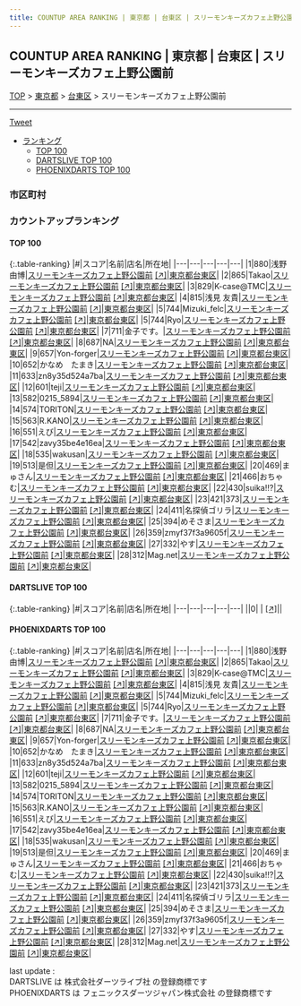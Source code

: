 ```yaml
---
title: COUNTUP AREA RANKING | 東京都 | 台東区 | スリーモンキーズカフェ上野公園前
---
```

## COUNTUP AREA RANKING | 東京都 | 台東区 | スリーモンキーズカフェ上野公園前

[TOP](/darts/rank/) > [東京都](/darts/rank/東京都/) > [台東区](/darts/rank/東京都/台東区/) > スリーモンキーズカフェ上野公園前

___

<a href="https://twitter.com/share?ref_src=twsrc%5Etfw" data-text="COUNTUP AREA RANKING | 東京都台東区スリーモンキーズカフェ上野公園前" class="twitter-share-button" data-hashtags="DARTSLIVE,PHOENIXDARTS,darts,ダーツ" data-show-count="false">Tweet</a>

* [ランキング](#カウントアップランキング)
    * [TOP 100](#top-100)
    * [DARTSLIVE TOP 100](#dartslive-top-100)
    * [PHOENIXDARTS TOP 100](#phoenixdarts-top-100)

### 市区町村

<ul>

</ul>

### カウントアップランキング

#### TOP 100



{:.table-ranking}
|#|スコア|名前|店名|所在地|
|---|---|---|---|---|
|1|880|<span class="rank-name-pd"><span class="pro-icon-pd"></span>浅野 由博</span>|<a href="/darts/rank/shops/9174.html">スリーモンキーズカフェ上野公園前</a> <a href="https://vs.phoenixdarts.com/jp/shop/shopDetailInfo/s_9174?s_seq=9174">[↗]</a>|<a href="/darts/rank/東京都/台東区">東京都台東区</a>|
|2|865|<span class="rank-name-pd">Takao</span>|<a href="/darts/rank/shops/9174.html">スリーモンキーズカフェ上野公園前</a> <a href="https://vs.phoenixdarts.com/jp/shop/shopDetailInfo/s_9174?s_seq=9174">[↗]</a>|<a href="/darts/rank/東京都/台東区">東京都台東区</a>|
|3|829|<span class="rank-name-pd">K-case@TMC</span>|<a href="/darts/rank/shops/9174.html">スリーモンキーズカフェ上野公園前</a> <a href="https://vs.phoenixdarts.com/jp/shop/shopDetailInfo/s_9174?s_seq=9174">[↗]</a>|<a href="/darts/rank/東京都/台東区">東京都台東区</a>|
|4|815|<span class="rank-name-pd">浅見 友貴</span>|<a href="/darts/rank/shops/9174.html">スリーモンキーズカフェ上野公園前</a> <a href="https://vs.phoenixdarts.com/jp/shop/shopDetailInfo/s_9174?s_seq=9174">[↗]</a>|<a href="/darts/rank/東京都/台東区">東京都台東区</a>|
|5|744|<span class="rank-name-pd">Mizuki_felc</span>|<a href="/darts/rank/shops/9174.html">スリーモンキーズカフェ上野公園前</a> <a href="https://vs.phoenixdarts.com/jp/shop/shopDetailInfo/s_9174?s_seq=9174">[↗]</a>|<a href="/darts/rank/東京都/台東区">東京都台東区</a>|
|5|744|<span class="rank-name-pd">Ryo</span>|<a href="/darts/rank/shops/9174.html">スリーモンキーズカフェ上野公園前</a> <a href="https://vs.phoenixdarts.com/jp/shop/shopDetailInfo/s_9174?s_seq=9174">[↗]</a>|<a href="/darts/rank/東京都/台東区">東京都台東区</a>|
|7|711|<span class="rank-name-pd">金子です。</span>|<a href="/darts/rank/shops/9174.html">スリーモンキーズカフェ上野公園前</a> <a href="https://vs.phoenixdarts.com/jp/shop/shopDetailInfo/s_9174?s_seq=9174">[↗]</a>|<a href="/darts/rank/東京都/台東区">東京都台東区</a>|
|8|687|<span class="rank-name-pd">NA</span>|<a href="/darts/rank/shops/9174.html">スリーモンキーズカフェ上野公園前</a> <a href="https://vs.phoenixdarts.com/jp/shop/shopDetailInfo/s_9174?s_seq=9174">[↗]</a>|<a href="/darts/rank/東京都/台東区">東京都台東区</a>|
|9|657|<span class="rank-name-pd">Yon-forger</span>|<a href="/darts/rank/shops/9174.html">スリーモンキーズカフェ上野公園前</a> <a href="https://vs.phoenixdarts.com/jp/shop/shopDetailInfo/s_9174?s_seq=9174">[↗]</a>|<a href="/darts/rank/東京都/台東区">東京都台東区</a>|
|10|652|<span class="rank-name-pd">かなめ　たまき</span>|<a href="/darts/rank/shops/9174.html">スリーモンキーズカフェ上野公園前</a> <a href="https://vs.phoenixdarts.com/jp/shop/shopDetailInfo/s_9174?s_seq=9174">[↗]</a>|<a href="/darts/rank/東京都/台東区">東京都台東区</a>|
|11|633|<span class="rank-name-pd">zn8y35d524a7ba</span>|<a href="/darts/rank/shops/9174.html">スリーモンキーズカフェ上野公園前</a> <a href="https://vs.phoenixdarts.com/jp/shop/shopDetailInfo/s_9174?s_seq=9174">[↗]</a>|<a href="/darts/rank/東京都/台東区">東京都台東区</a>|
|12|601|<span class="rank-name-pd">teji</span>|<a href="/darts/rank/shops/9174.html">スリーモンキーズカフェ上野公園前</a> <a href="https://vs.phoenixdarts.com/jp/shop/shopDetailInfo/s_9174?s_seq=9174">[↗]</a>|<a href="/darts/rank/東京都/台東区">東京都台東区</a>|
|13|582|<span class="rank-name-pd">0215_5894</span>|<a href="/darts/rank/shops/9174.html">スリーモンキーズカフェ上野公園前</a> <a href="https://vs.phoenixdarts.com/jp/shop/shopDetailInfo/s_9174?s_seq=9174">[↗]</a>|<a href="/darts/rank/東京都/台東区">東京都台東区</a>|
|14|574|<span class="rank-name-pd">TORITON</span>|<a href="/darts/rank/shops/9174.html">スリーモンキーズカフェ上野公園前</a> <a href="https://vs.phoenixdarts.com/jp/shop/shopDetailInfo/s_9174?s_seq=9174">[↗]</a>|<a href="/darts/rank/東京都/台東区">東京都台東区</a>|
|15|563|<span class="rank-name-pd">R.KANO</span>|<a href="/darts/rank/shops/9174.html">スリーモンキーズカフェ上野公園前</a> <a href="https://vs.phoenixdarts.com/jp/shop/shopDetailInfo/s_9174?s_seq=9174">[↗]</a>|<a href="/darts/rank/東京都/台東区">東京都台東区</a>|
|16|551|<span class="rank-name-pd">えび</span>|<a href="/darts/rank/shops/9174.html">スリーモンキーズカフェ上野公園前</a> <a href="https://vs.phoenixdarts.com/jp/shop/shopDetailInfo/s_9174?s_seq=9174">[↗]</a>|<a href="/darts/rank/東京都/台東区">東京都台東区</a>|
|17|542|<span class="rank-name-pd">zavy35be4e16ea</span>|<a href="/darts/rank/shops/9174.html">スリーモンキーズカフェ上野公園前</a> <a href="https://vs.phoenixdarts.com/jp/shop/shopDetailInfo/s_9174?s_seq=9174">[↗]</a>|<a href="/darts/rank/東京都/台東区">東京都台東区</a>|
|18|535|<span class="rank-name-pd">wakusan</span>|<a href="/darts/rank/shops/9174.html">スリーモンキーズカフェ上野公園前</a> <a href="https://vs.phoenixdarts.com/jp/shop/shopDetailInfo/s_9174?s_seq=9174">[↗]</a>|<a href="/darts/rank/東京都/台東区">東京都台東区</a>|
|19|513|<span class="rank-name-pd">是但</span>|<a href="/darts/rank/shops/9174.html">スリーモンキーズカフェ上野公園前</a> <a href="https://vs.phoenixdarts.com/jp/shop/shopDetailInfo/s_9174?s_seq=9174">[↗]</a>|<a href="/darts/rank/東京都/台東区">東京都台東区</a>|
|20|469|<span class="rank-name-pd">まゅさん</span>|<a href="/darts/rank/shops/9174.html">スリーモンキーズカフェ上野公園前</a> <a href="https://vs.phoenixdarts.com/jp/shop/shopDetailInfo/s_9174?s_seq=9174">[↗]</a>|<a href="/darts/rank/東京都/台東区">東京都台東区</a>|
|21|466|<span class="rank-name-pd">おちゃむ</span>|<a href="/darts/rank/shops/9174.html">スリーモンキーズカフェ上野公園前</a> <a href="https://vs.phoenixdarts.com/jp/shop/shopDetailInfo/s_9174?s_seq=9174">[↗]</a>|<a href="/darts/rank/東京都/台東区">東京都台東区</a>|
|22|430|<span class="rank-name-pd">suika!!?</span>|<a href="/darts/rank/shops/9174.html">スリーモンキーズカフェ上野公園前</a> <a href="https://vs.phoenixdarts.com/jp/shop/shopDetailInfo/s_9174?s_seq=9174">[↗]</a>|<a href="/darts/rank/東京都/台東区">東京都台東区</a>|
|23|421|<span class="rank-name-pd">373</span>|<a href="/darts/rank/shops/9174.html">スリーモンキーズカフェ上野公園前</a> <a href="https://vs.phoenixdarts.com/jp/shop/shopDetailInfo/s_9174?s_seq=9174">[↗]</a>|<a href="/darts/rank/東京都/台東区">東京都台東区</a>|
|24|411|<span class="rank-name-pd">名探偵ゴリラ</span>|<a href="/darts/rank/shops/9174.html">スリーモンキーズカフェ上野公園前</a> <a href="https://vs.phoenixdarts.com/jp/shop/shopDetailInfo/s_9174?s_seq=9174">[↗]</a>|<a href="/darts/rank/東京都/台東区">東京都台東区</a>|
|25|394|<span class="rank-name-pd">めそさま</span>|<a href="/darts/rank/shops/9174.html">スリーモンキーズカフェ上野公園前</a> <a href="https://vs.phoenixdarts.com/jp/shop/shopDetailInfo/s_9174?s_seq=9174">[↗]</a>|<a href="/darts/rank/東京都/台東区">東京都台東区</a>|
|26|359|<span class="rank-name-pd">zmyf37f3a9605f</span>|<a href="/darts/rank/shops/9174.html">スリーモンキーズカフェ上野公園前</a> <a href="https://vs.phoenixdarts.com/jp/shop/shopDetailInfo/s_9174?s_seq=9174">[↗]</a>|<a href="/darts/rank/東京都/台東区">東京都台東区</a>|
|27|332|<span class="rank-name-pd">やす</span>|<a href="/darts/rank/shops/9174.html">スリーモンキーズカフェ上野公園前</a> <a href="https://vs.phoenixdarts.com/jp/shop/shopDetailInfo/s_9174?s_seq=9174">[↗]</a>|<a href="/darts/rank/東京都/台東区">東京都台東区</a>|
|28|312|<span class="rank-name-pd">Mag.net</span>|<a href="/darts/rank/shops/9174.html">スリーモンキーズカフェ上野公園前</a> <a href="https://vs.phoenixdarts.com/jp/shop/shopDetailInfo/s_9174?s_seq=9174">[↗]</a>|<a href="/darts/rank/東京都/台東区">東京都台東区</a>|


#### DARTSLIVE TOP 100



{:.table-ranking}
|#|スコア|名前|店名|所在地|
|---|---|---|---|---|
||0|<span class="rank-name-dl"> </span>|<a href="/darts/rank/shops/.html"></a> <a href="">[↗]</a>|<a href="/darts/rank//"></a>|


#### PHOENIXDARTS TOP 100



{:.table-ranking}
|#|スコア|名前|店名|所在地|
|---|---|---|---|---|
|1|880|<span class="rank-name-pd"><span class="pro-icon-pd"></span>浅野 由博</span>|<a href="/darts/rank/shops/9174.html">スリーモンキーズカフェ上野公園前</a> <a href="https://vs.phoenixdarts.com/jp/shop/shopDetailInfo/s_9174?s_seq=9174">[↗]</a>|<a href="/darts/rank/東京都/台東区">東京都台東区</a>|
|2|865|<span class="rank-name-pd">Takao</span>|<a href="/darts/rank/shops/9174.html">スリーモンキーズカフェ上野公園前</a> <a href="https://vs.phoenixdarts.com/jp/shop/shopDetailInfo/s_9174?s_seq=9174">[↗]</a>|<a href="/darts/rank/東京都/台東区">東京都台東区</a>|
|3|829|<span class="rank-name-pd">K-case@TMC</span>|<a href="/darts/rank/shops/9174.html">スリーモンキーズカフェ上野公園前</a> <a href="https://vs.phoenixdarts.com/jp/shop/shopDetailInfo/s_9174?s_seq=9174">[↗]</a>|<a href="/darts/rank/東京都/台東区">東京都台東区</a>|
|4|815|<span class="rank-name-pd">浅見 友貴</span>|<a href="/darts/rank/shops/9174.html">スリーモンキーズカフェ上野公園前</a> <a href="https://vs.phoenixdarts.com/jp/shop/shopDetailInfo/s_9174?s_seq=9174">[↗]</a>|<a href="/darts/rank/東京都/台東区">東京都台東区</a>|
|5|744|<span class="rank-name-pd">Mizuki_felc</span>|<a href="/darts/rank/shops/9174.html">スリーモンキーズカフェ上野公園前</a> <a href="https://vs.phoenixdarts.com/jp/shop/shopDetailInfo/s_9174?s_seq=9174">[↗]</a>|<a href="/darts/rank/東京都/台東区">東京都台東区</a>|
|5|744|<span class="rank-name-pd">Ryo</span>|<a href="/darts/rank/shops/9174.html">スリーモンキーズカフェ上野公園前</a> <a href="https://vs.phoenixdarts.com/jp/shop/shopDetailInfo/s_9174?s_seq=9174">[↗]</a>|<a href="/darts/rank/東京都/台東区">東京都台東区</a>|
|7|711|<span class="rank-name-pd">金子です。</span>|<a href="/darts/rank/shops/9174.html">スリーモンキーズカフェ上野公園前</a> <a href="https://vs.phoenixdarts.com/jp/shop/shopDetailInfo/s_9174?s_seq=9174">[↗]</a>|<a href="/darts/rank/東京都/台東区">東京都台東区</a>|
|8|687|<span class="rank-name-pd">NA</span>|<a href="/darts/rank/shops/9174.html">スリーモンキーズカフェ上野公園前</a> <a href="https://vs.phoenixdarts.com/jp/shop/shopDetailInfo/s_9174?s_seq=9174">[↗]</a>|<a href="/darts/rank/東京都/台東区">東京都台東区</a>|
|9|657|<span class="rank-name-pd">Yon-forger</span>|<a href="/darts/rank/shops/9174.html">スリーモンキーズカフェ上野公園前</a> <a href="https://vs.phoenixdarts.com/jp/shop/shopDetailInfo/s_9174?s_seq=9174">[↗]</a>|<a href="/darts/rank/東京都/台東区">東京都台東区</a>|
|10|652|<span class="rank-name-pd">かなめ　たまき</span>|<a href="/darts/rank/shops/9174.html">スリーモンキーズカフェ上野公園前</a> <a href="https://vs.phoenixdarts.com/jp/shop/shopDetailInfo/s_9174?s_seq=9174">[↗]</a>|<a href="/darts/rank/東京都/台東区">東京都台東区</a>|
|11|633|<span class="rank-name-pd">zn8y35d524a7ba</span>|<a href="/darts/rank/shops/9174.html">スリーモンキーズカフェ上野公園前</a> <a href="https://vs.phoenixdarts.com/jp/shop/shopDetailInfo/s_9174?s_seq=9174">[↗]</a>|<a href="/darts/rank/東京都/台東区">東京都台東区</a>|
|12|601|<span class="rank-name-pd">teji</span>|<a href="/darts/rank/shops/9174.html">スリーモンキーズカフェ上野公園前</a> <a href="https://vs.phoenixdarts.com/jp/shop/shopDetailInfo/s_9174?s_seq=9174">[↗]</a>|<a href="/darts/rank/東京都/台東区">東京都台東区</a>|
|13|582|<span class="rank-name-pd">0215_5894</span>|<a href="/darts/rank/shops/9174.html">スリーモンキーズカフェ上野公園前</a> <a href="https://vs.phoenixdarts.com/jp/shop/shopDetailInfo/s_9174?s_seq=9174">[↗]</a>|<a href="/darts/rank/東京都/台東区">東京都台東区</a>|
|14|574|<span class="rank-name-pd">TORITON</span>|<a href="/darts/rank/shops/9174.html">スリーモンキーズカフェ上野公園前</a> <a href="https://vs.phoenixdarts.com/jp/shop/shopDetailInfo/s_9174?s_seq=9174">[↗]</a>|<a href="/darts/rank/東京都/台東区">東京都台東区</a>|
|15|563|<span class="rank-name-pd">R.KANO</span>|<a href="/darts/rank/shops/9174.html">スリーモンキーズカフェ上野公園前</a> <a href="https://vs.phoenixdarts.com/jp/shop/shopDetailInfo/s_9174?s_seq=9174">[↗]</a>|<a href="/darts/rank/東京都/台東区">東京都台東区</a>|
|16|551|<span class="rank-name-pd">えび</span>|<a href="/darts/rank/shops/9174.html">スリーモンキーズカフェ上野公園前</a> <a href="https://vs.phoenixdarts.com/jp/shop/shopDetailInfo/s_9174?s_seq=9174">[↗]</a>|<a href="/darts/rank/東京都/台東区">東京都台東区</a>|
|17|542|<span class="rank-name-pd">zavy35be4e16ea</span>|<a href="/darts/rank/shops/9174.html">スリーモンキーズカフェ上野公園前</a> <a href="https://vs.phoenixdarts.com/jp/shop/shopDetailInfo/s_9174?s_seq=9174">[↗]</a>|<a href="/darts/rank/東京都/台東区">東京都台東区</a>|
|18|535|<span class="rank-name-pd">wakusan</span>|<a href="/darts/rank/shops/9174.html">スリーモンキーズカフェ上野公園前</a> <a href="https://vs.phoenixdarts.com/jp/shop/shopDetailInfo/s_9174?s_seq=9174">[↗]</a>|<a href="/darts/rank/東京都/台東区">東京都台東区</a>|
|19|513|<span class="rank-name-pd">是但</span>|<a href="/darts/rank/shops/9174.html">スリーモンキーズカフェ上野公園前</a> <a href="https://vs.phoenixdarts.com/jp/shop/shopDetailInfo/s_9174?s_seq=9174">[↗]</a>|<a href="/darts/rank/東京都/台東区">東京都台東区</a>|
|20|469|<span class="rank-name-pd">まゅさん</span>|<a href="/darts/rank/shops/9174.html">スリーモンキーズカフェ上野公園前</a> <a href="https://vs.phoenixdarts.com/jp/shop/shopDetailInfo/s_9174?s_seq=9174">[↗]</a>|<a href="/darts/rank/東京都/台東区">東京都台東区</a>|
|21|466|<span class="rank-name-pd">おちゃむ</span>|<a href="/darts/rank/shops/9174.html">スリーモンキーズカフェ上野公園前</a> <a href="https://vs.phoenixdarts.com/jp/shop/shopDetailInfo/s_9174?s_seq=9174">[↗]</a>|<a href="/darts/rank/東京都/台東区">東京都台東区</a>|
|22|430|<span class="rank-name-pd">suika!!?</span>|<a href="/darts/rank/shops/9174.html">スリーモンキーズカフェ上野公園前</a> <a href="https://vs.phoenixdarts.com/jp/shop/shopDetailInfo/s_9174?s_seq=9174">[↗]</a>|<a href="/darts/rank/東京都/台東区">東京都台東区</a>|
|23|421|<span class="rank-name-pd">373</span>|<a href="/darts/rank/shops/9174.html">スリーモンキーズカフェ上野公園前</a> <a href="https://vs.phoenixdarts.com/jp/shop/shopDetailInfo/s_9174?s_seq=9174">[↗]</a>|<a href="/darts/rank/東京都/台東区">東京都台東区</a>|
|24|411|<span class="rank-name-pd">名探偵ゴリラ</span>|<a href="/darts/rank/shops/9174.html">スリーモンキーズカフェ上野公園前</a> <a href="https://vs.phoenixdarts.com/jp/shop/shopDetailInfo/s_9174?s_seq=9174">[↗]</a>|<a href="/darts/rank/東京都/台東区">東京都台東区</a>|
|25|394|<span class="rank-name-pd">めそさま</span>|<a href="/darts/rank/shops/9174.html">スリーモンキーズカフェ上野公園前</a> <a href="https://vs.phoenixdarts.com/jp/shop/shopDetailInfo/s_9174?s_seq=9174">[↗]</a>|<a href="/darts/rank/東京都/台東区">東京都台東区</a>|
|26|359|<span class="rank-name-pd">zmyf37f3a9605f</span>|<a href="/darts/rank/shops/9174.html">スリーモンキーズカフェ上野公園前</a> <a href="https://vs.phoenixdarts.com/jp/shop/shopDetailInfo/s_9174?s_seq=9174">[↗]</a>|<a href="/darts/rank/東京都/台東区">東京都台東区</a>|
|27|332|<span class="rank-name-pd">やす</span>|<a href="/darts/rank/shops/9174.html">スリーモンキーズカフェ上野公園前</a> <a href="https://vs.phoenixdarts.com/jp/shop/shopDetailInfo/s_9174?s_seq=9174">[↗]</a>|<a href="/darts/rank/東京都/台東区">東京都台東区</a>|
|28|312|<span class="rank-name-pd">Mag.net</span>|<a href="/darts/rank/shops/9174.html">スリーモンキーズカフェ上野公園前</a> <a href="https://vs.phoenixdarts.com/jp/shop/shopDetailInfo/s_9174?s_seq=9174">[↗]</a>|<a href="/darts/rank/東京都/台東区">東京都台東区</a>|


<div class="footer border-top border-gray-light mt-5 pt-3 text-right text-gray">
    last update : <span style="font-weight: italic" id="foot_last_modified"></span><br />
    DARTSLIVE は 株式会社ダーツライブ社 の登録商標です<br />
    PHOENIXDARTS は フェニックスダーツジャパン株式会社 の登録商標です<br />
</div>

<script src="https://cdnjs.cloudflare.com/ajax/libs/jquery.tablesorter/2.31.3/js/jquery.tablesorter.min.js" integrity="sha512-qzgd5cYSZcosqpzpn7zF2ZId8f/8CHmFKZ8j7mU4OUXTNRd5g+ZHBPsgKEwoqxCtdQvExE5LprwwPAgoicguNg==" crossorigin="anonymous" referrerpolicy="no-referrer"></script>
<link rel="stylesheet" href="https://cdnjs.cloudflare.com/ajax/libs/jquery.tablesorter/2.31.3/css/theme.default.min.css" integrity="sha512-wghhOJkjQX0Lh3NSWvNKeZ0ZpNn+SPVXX1Qyc9OCaogADktxrBiBdKGDoqVUOyhStvMBmJQ8ZdMHiR3wuEq8+w==" crossorigin="anonymous" referrerpolicy="no-referrer" />
<script>
$(function() {
    $(".table-ranking").tablesorter({sortList:[[0, 0]]});
    $("#foot_last_modified").text(formatDate(new Date(document.lastModified), 'yyyy-MM-dd HH:mm:ss'));
});
</script>

<script async src="https://platform.twitter.com/widgets.js" charset="utf-8"></script>